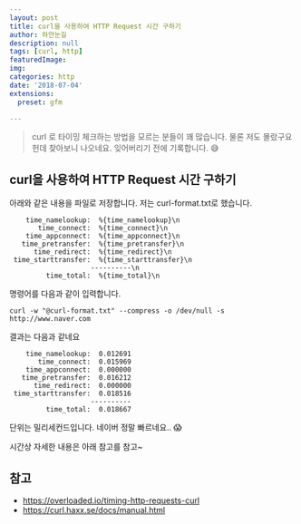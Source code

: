 ```yaml
---
layout: post
title: curl을 사용하여 HTTP Request 시간 구하기
author: 하얀눈길
description: null
tags: [curl, http]
featuredImage: 
img: 
categories: http
date: '2018-07-04'
extensions:
  preset: gfm

---
```




> curl 로 타이밍 체크하는 방법을 모르는 분들이 꽤 많습니다. 물론 저도 몰랐구요
> 헌데 찾아보니 나오네요. 잊어버리기 전에 기록합니다.  :sweat_smile:


## curl을 사용하여 HTTP Request 시간 구하기

아래와 같은 내용을 파일로 저장합니다. 저는 curl-format.txt로 했습니다.


        time_namelookup:  %{time_namelookup}\n
           time_connect:  %{time_connect}\n
        time_appconnect:  %{time_appconnect}\n
       time_pretransfer:  %{time_pretransfer}\n
          time_redirect:  %{time_redirect}\n
     time_starttransfer:  %{time_starttransfer}\n
                        ----------\n
             time_total:  %{time_total}\n

명령어를 다음과 같이 입력합니다.

    curl -w "@curl-format.txt" --compress -o /dev/null -s http://www.naver.com

결과는 다음과 같네요

        time_namelookup:  0.012691
           time_connect:  0.015969
        time_appconnect:  0.000000
       time_pretransfer:  0.016212
          time_redirect:  0.000000
     time_starttransfer:  0.018516
                        ----------
             time_total:  0.018667

단위는 밀리세컨드입니다. 네이버 정말 빠르네요.. :scream:

시간상 자세한 내용은 아래 참고를 참고~

## 참고
- https://overloaded.io/timing-http-requests-curl
- https://curl.haxx.se/docs/manual.html



